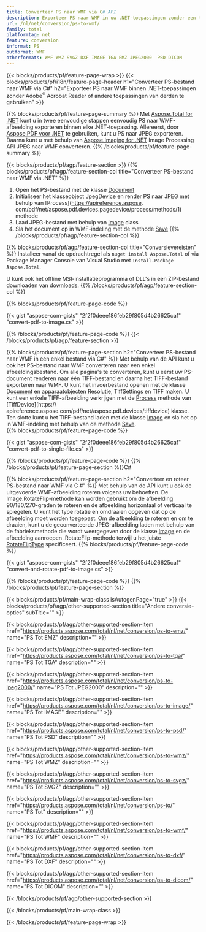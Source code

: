 ```yaml
---
title: Converteer PS naar WMF via C# API
description: Exporteer PS naar WMF in uw .NET-toepassingen zonder een toepassing van derden te gebruiken
url: /nl/net/conversion/ps-to-wmf/
family: total
platformtag: net
feature: conversion
informat: PS
outformat: WMF
otherformats: WMF WMZ SVGZ DXF IMAGE TGA EMZ JPEG2000  PSD DICOM
---
```

{{< blocks/products/pf/feature-page-wrap >}}
{{< blocks/products/pf/i18n/feature-page-header h1="Converteer PS-bestand naar WMF via C#" h2="Exporteer PS naar WMF binnen .NET-toepassingen zonder Adobe<sup>&reg;</sup> Acrobat Reader of andere toepassingen van derden te gebruiken" >}}

{{% blocks/products/pf/feature-page-summary %}}
Met [Aspose.Total for .NET](https://products.aspose.com/total/net/) kunt u in twee eenvoudige stappen eenvoudig PS naar WMF-afbeelding exporteren binnen elke .NET-toepassing. Allereerst, door [Aspose.PDF voor .NET](https://products.aspose.com/pdf/net/) te gebruiken, kunt u PS naar JPEG exporteren. Daarna kunt u met behulp van [Aspose.Imaging for .NET](https://products.aspose.com/imaging/net/) Image Processing API JPEG naar WMF converteren.
{{% /blocks/products/pf/feature-page-summary  %}}

{{< blocks/products/pf/agp/feature-section >}}
{{% blocks/products/pf/agp/feature-section-col title="Converteer PS-bestand naar WMF via .NET" %}}
1. Open het PS-bestand met de klasse [Document](https://apireference.aspose.com/pdf/net/aspose.pdf/document)
2. Initialiseer het klasseobject [JpegDevice](https://apireference.aspose.com/pdf/net/aspose.pdf.devices/jpegdevice) en render PS naar JPEG met behulp van [Process](https://apireference.aspose. com/pdf/net/aspose.pdf.devices.pagedevice/process/methods/1) methode
3. Laad JPEG-bestand met behulp van [Image](https://apireference.aspose.com/imaging/net/aspose.imaging/image) class
4. Sla het document op in WMF-indeling met de methode [Save](https://apireference.aspose.com/imaging/net/aspose.imaging.image/save/methods/4)
{{% /blocks/products/pf/agp/feature-section-col %}}

{{% blocks/products/pf/agp/feature-section-col title="Conversievereisten" %}}
Installeer vanaf de opdrachtregel als ```nuget install Aspose.Total``` of via Package Manager Console van Visual Studio met ```Install-Package Aspose.Total```.

U kunt ook het offline MSI-installatieprogramma of DLL's in een ZIP-bestand downloaden van [downloads](https://downloads.aspose.com/total/net).
{{% /blocks/products/pf/agp/feature-section-col %}}

{{% blocks/products/pf/feature-page-code %}}

{{< gist "aspose-com-gists" "2f2f0deee186feb29f805d4b26625caf" "convert-pdf-to-image.cs" >}}


{{% /blocks/products/pf/feature-page-code %}}
{{< /blocks/products/pf/agp/feature-section >}}

{{% blocks/products/pf/feature-page-section  h2="Converteer PS-bestand naar WMF in een enkel bestand via C#" %}}
Met behulp van de API kunt u ook het PS-bestand naar WMF converteren naar een enkel afbeeldingsbestand. Om alle pagina's te converteren, kunt u eerst uw PS-document renderen naar één TIFF-bestand en daarna het TIFF-bestand exporteren naar WMF. U kunt het invoerbestand openen met de klasse [Document](https://apireference.aspose.com/pdf/net/aspose.pdf/document) en apparaatobjecten Resolutie, TiffSettings en TIFF maken. U kunt een enkele TIFF-afbeelding verkrijgen met de [Process](https://apireference.aspose.com/pdf/net/aspose.pdf.devices.documentdevice/process/methods/3) methode van [TiffDevice](https:// apireference.aspose.com/pdf/net/aspose.pdf.devices/tiffdevice) klasse. Ten slotte kunt u het TIFF-bestand laden met de klasse [Image](https://apireference.aspose.com/imaging/net/aspose.imaging/image)
en sla het op in WMF-indeling met behulp van de methode [Save](https://apireference.aspose.com/imaging/net/aspose.imaging.image/save/methods/4).  
{{% blocks/products/pf/feature-page-code %}}

{{< gist "aspose-com-gists" "2f2f0deee186feb29f805d4b26625caf" "convert-pdf-to-single-file.cs" >}}

{{% /blocks/products/pf/feature-page-code  %}}
{{% /blocks/products/pf/feature-page-section %}}C#

{{% blocks/products/pf/feature-page-section  h2="Converteer en roteer PS-bestand naar WMF via C #" %}}
Met behulp van de API kunt u ook de uitgevoerde WMF-afbeelding roteren volgens uw behoeften. De Image.RotateFlip-methode kan worden gebruikt om de afbeelding 90/180/270-graden te roteren en de afbeelding horizontaal of verticaal te spiegelen. U kunt het type rotatie en omdraaien opgeven dat op de afbeelding moet worden toegepast. Om de afbeelding te roteren en om te draaien, kunt u de geconverteerde JPEG-afbeelding laden met behulp van de fabrieksmethode die wordt weergegeven door de klasse [Image](https://apireference.aspose.com/imaging/net/aspose.imaging/image) en de afbeelding aanroepen .RotateFlip-methode terwijl u het juiste [RotateFlipType](https://apireference.aspose.com/imaging/net/aspose.imaging/rotatefliptype) specificeert. 
{{% blocks/products/pf/feature-page-code %}}

{{< gist "aspose-com-gists" "2f2f0deee186feb29f805d4b26625caf" "convert-and-rotate-pdf-to-image.cs" >}}

{{% /blocks/products/pf/feature-page-code  %}}
{{% /blocks/products/pf/feature-page-section %}}

{{< blocks/products/pf/main-wrap-class isAutogenPage="true" >}}
{{< blocks/products/pf/agp/other-supported-section title="Andere conversie-opties" subTitle="" >}}

{{< blocks/products/pf/agp/other-supported-section-item href="https://products.aspose.com/total/nl/net/conversion/ps-to-emz/" name="PS Tot EMZ" description="" >}}

{{< blocks/products/pf/agp/other-supported-section-item href="https://products.aspose.com/total/nl/net/conversion/ps-to-tga/" name="PS Tot TGA" description="" >}}

{{< blocks/products/pf/agp/other-supported-section-item href="https://products.aspose.com/total/nl/net/conversion/ps-to-jpeg2000/" name="PS Tot JPEG2000" description="" >}}

{{< blocks/products/pf/agp/other-supported-section-item href="https://products.aspose.com/total/nl/net/conversion/ps-to-image/" name="PS Tot IMAGE" description="" >}}

{{< blocks/products/pf/agp/other-supported-section-item href="https://products.aspose.com/total/nl/net/conversion/ps-to-psd/" name="PS Tot PSD" description="" >}}

{{< blocks/products/pf/agp/other-supported-section-item href="https://products.aspose.com/total/nl/net/conversion/ps-to-wmz/" name="PS Tot WMZ" description="" >}}

{{< blocks/products/pf/agp/other-supported-section-item href="https://products.aspose.com/total/nl/net/conversion/ps-to-svgz/" name="PS Tot SVGZ" description="" >}}

{{< blocks/products/pf/agp/other-supported-section-item href="https://products.aspose.com/total/nl/net/conversion/ps-to/" name="PS Tot" description="" >}}

{{< blocks/products/pf/agp/other-supported-section-item href="https://products.aspose.com/total/nl/net/conversion/ps-to-wmf/" name="PS Tot WMF" description="" >}}

{{< blocks/products/pf/agp/other-supported-section-item href="https://products.aspose.com/total/nl/net/conversion/ps-to-dxf/" name="PS Tot DXF" description="" >}}

{{< blocks/products/pf/agp/other-supported-section-item href="https://products.aspose.com/total/nl/net/conversion/ps-to-dicom/" name="PS Tot DICOM" description="" >}}



{{< /blocks/products/pf/agp/other-supported-section >}}

{{< /blocks/products/pf/main-wrap-class >}}

{{< /blocks/products/pf/feature-page-wrap >}}